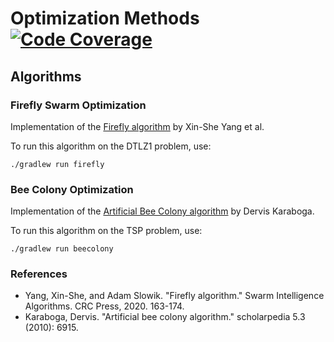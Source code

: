 # Optimization Methods [![Code Coverage](https://codecov.io/gh/reitermarkus/optimization-methods/branch/main/graph/badge.svg)](https://codecov.io/github/reitermarkus/optimization-methods)


## Algorithms

### Firefly Swarm Optimization

Implementation of the [Firefly algorithm](https://en.wikipedia.org/wiki/Firefly_algorithm) by Xin-She Yang et al.

To run this algorithm on the DTLZ1 problem, use:

```
./gradlew run firefly
```

### Bee Colony Optimization

Implementation of the [Artificial Bee Colony algorithm](http://www.scholarpedia.org/article/Artificial_bee_colony_algorithm) by Dervis Karaboga.

To run this algorithm on the TSP problem, use:

```
./gradlew run beecolony
```


### References

- Yang, Xin-She, and Adam Slowik. "Firefly algorithm." Swarm Intelligence Algorithms. CRC Press, 2020. 163-174.
- Karaboga, Dervis. "Artificial bee colony algorithm." scholarpedia 5.3 (2010): 6915.
